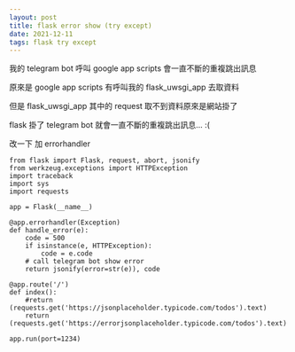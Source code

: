 ```yaml
---
layout: post
title: flask error show (try except)
date: 2021-12-11
tags: flask try except
---
```


我的 telegram bot 呼叫 google app scripts 會一直不斷的重複跳出訊息

原來是 google app scripts 有呼叫我的 flask_uwsgi_app 去取資料

但是 flask_uwsgi_app 其中的 request 取不到資料原來是網站掛了

flask 掛了 telegram bot 就會一直不斷的重複跳出訊息... :(

改一下 加 errorhandler
```
from flask import Flask, request, abort, jsonify
from werkzeug.exceptions import HTTPException
import traceback
import sys
import requests
		
app = Flask(__name__)

@app.errorhandler(Exception)
def handle_error(e):
    code = 500
    if isinstance(e, HTTPException):
        code = e.code
	# call telegram bot show error
    return jsonify(error=str(e)), code

@app.route('/')
def index():
    #return (requests.get('https://jsonplaceholder.typicode.com/todos').text)
    return (requests.get('https://errorjsonplaceholder.typicode.com/todos').text)

app.run(port=1234)
```
